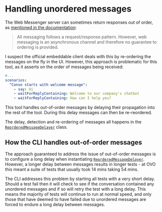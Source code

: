 # Handling unordered messages

The Web Messenger server can sometimes return responses out of order, as [mentioned in the documentation](https://developer.genesys.cloud/commdigital/digital/webmessaging/websocketapi#messaging):
> All messaging follows a request/response pattern. However, web messaging is an asynchronous
> channel and therefore no guarantee to ordering is provided.

I suspect the official embeddable client deals with this by re-ordering the messages on the fly in the UI. However,
this approach is problematic for this tool, as it asserts on the order of messages being received:

```yaml
#...
scenarios:
  "Convo starts with welcome message":
    - say: Hi
    - waitForReplyContaining: Welcome to our company's chatbot
    - waitForReplyContaining: How can I help you?
```

This tool handles out-of-order messages by delaying their propagation into the rest of the tool. During this delay messages
can then be re-reordered.

The delay, detection and re-ordering of messages all happens in the [`ReorderedMessageDelayer`](./api/classes/ReorderedMessageDelayer.md) class.

## How the CLI handles out-of-order messages

The approach guaranteed to address the issue of out-of-order messages is to configure a long delay when instantiating [`ReorderedMessageDelayer`](./api/classes/ReorderedMessageDelayer.md).
However, a longer delay between messages results in longer tests - at OVO this meant a suite of tests that usually took 14 mins taking 54 mins.

The CLI addresses this problem by starting all tests with a very short delay. Should a test fail then it will check to see if
the conversation contained any unordered messages and if so will retry the test with a long delay. This means the majority of tests
will continue to run at normal speed, and only those that have deemed to have failed due to unordered messages are forced to endure a
long delay between messages.
